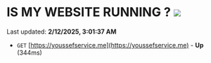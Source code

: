 # IS MY WEBSITE RUNNING ? [![](https://img.shields.io/static/v1?label=Sponsor&message=%E2%9D%A4&logo=GitHub&color=%23fe8e86)](https://github.com/sponsors/Youssef-Lehmam)

Last updated: **2/12/2025, 3:01:37 AM**

- `GET` [https://youssefservice.me](https://youssefservice.me) - **Up** (344ms)
